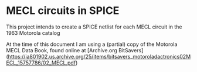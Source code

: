 # MECL circuits in SPICE

This project intends to create a SPICE netlist for each MECL circuit in the 1963 Motorola catalog

At the time of this document I am using a (partial) copy of the Motorola MECL Data Book, found online at
[Archive.org BitSavers]
(https://ia801902.us.archive.org/25/items/bitsavers_motoroladactronics02MECL_15757786/02_MECL.pdf)
